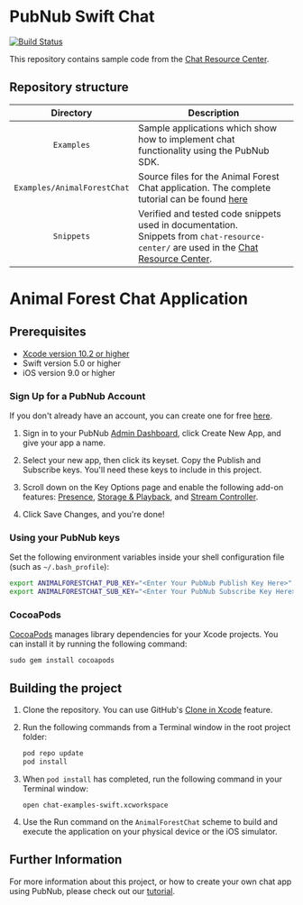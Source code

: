 # PubNub Swift Chat

[![Build Status](https://travis-ci.com/pubnub/chat-examples-swift.svg?token=ey6rVJnpqsBKpxXy2fYF&branch=master)](https://travis-ci.com/pubnub/chat-examples-swift)

This repository contains sample code from the [Chat Resource Center](https://www.pubnub.com/developers/chat-resource-center/).

## Repository structure

| Directory  | Description |
|:----------:| ----------- |
| `Examples` | Sample applications which show how to implement chat functionality using the PubNub SDK. |
| `Examples/AnimalForestChat` | Source files for the Animal Forest Chat application. The complete tutorial can be found [here](https://www.pubnub.com/developers/chat-resource-center/docs/getting-started/swift/)|
| `Snippets` | Verified and tested code snippets used in documentation.<br>Snippets from `chat-resource-center/` are used in the [Chat Resource Center](https://www.pubnub.com/developers/chat-resource-center/). |

# Animal Forest Chat Application

## Prerequisites

* [Xcode version 10.2 or higher](https://developer.apple.com/xcode/)
* Swift version 5.0 or higher
* iOS version 9.0 or higher

### Sign Up for a PubNub Account

If you don't already have an account, you can create one for free [here](https://dashboard.pubnub.com/).

1. Sign in to your PubNub [Admin Dashboard](https://dashboard.pubnub.com/), click Create New App, and give your app a name.

1. Select your new app, then click its keyset. Copy the Publish and Subscribe keys. You'll need these keys to include in this project.

1. Scroll down on the Key Options page and enable the following add-on features: [Presence](https://www.pubnub.com/products/presence/), [Storage & Playback](https://www.pubnub.com/products/realtime-messaging/), and [Stream Controller](https://www.pubnub.com/products/realtime-messaging/).

1. Click Save Changes, and you're done!

### Using your PubNub keys

Set the following environment variables inside your shell configuration file (such as `~/.bash_profile`):

```bash
export ANIMALFORESTCHAT_PUB_KEY="<Enter Your PubNub Publish Key Here>"
export ANIMALFORESTCHAT_SUB_KEY="<Enter Your PubNub Subscribe Key Here>"
```

### CocoaPods

[CocoaPods](https://guides.cocoapods.org/using/getting-started.html) manages library dependencies for your Xcode projects. You can install it by running the following command:

```
sudo gem install cocoapods
```

## Building the project

1. Clone the repository. You can use GitHub's [Clone in Xcode](https://github.blog/2017-06-05-clone-in-xcode/) feature.

1. Run the following commands from a Terminal window in the root project folder:

    ```bash
    pod repo update
    pod install
    ```

1. When `pod install` has completed, run the following command in your Terminal window:

    ```
    open chat-examples-swift.xcworkspace
    ```

1. Use the Run command on the `AnimalForestChat` scheme to build and execute the application on your physical device or the iOS simulator.

## Further Information

For more information about this project, or how to create your own chat app using PubNub, please check out our [tutorial](https://www.pubnub.com/developers/chat-resource-center/docs/getting-started/swift/).
